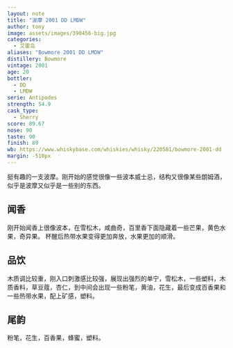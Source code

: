 ```yaml
---
layout: note
title: "波摩 2001 DD LMDW"
author: tony
image: assets/images/390456-big.jpg
categories:
  - 艾雷岛
aliases: "Bowmore 2001 DD LMDW"
distillery: Bowmore
vintage: 2001
age: 20
bottler:
  - DD
  - LMDW
serie: Antipodes
strength: 54.9
cask_type:
  - Sherry
score: 89.67
nose: 90
taste: 90
finish: 89
wb: https://www.whiskybase.com/whiskies/whisky/220581/bowmore-2001-dd
margin: -510px
---
```

挺有趣的一支波摩。刚开始的感觉很像一些波本威士忌，结构又很像某些朗姆酒，似乎是波摩又似乎是一些别的东西。

## 闻香
刚开始闻香上很像波本，在雪松木，咸曲奇，百里香下面隐藏着一些芒果，黄色水果，奇异果。 杯醒后热带水果变得更加奔放，水果更加的顺滑。

## 品饮
木质调比较重，刚入口刺激感比较强，展现出强烈的单宁，雪松木，一些塑料，木质香料，草豆蔻，杏仁，到中间会出现一些粉笔，黄油，花生，最后变成百香果和一些热带水果，配上矿感，塑料。

## 尾韵
粉笔，花生，百香果，蜂蜜，塑料。
